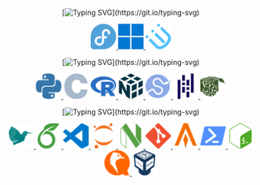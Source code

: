 <div align="center">

[![Typing SVG](https://readme-typing-svg.demolab.com?font=Fira+Code&weight=900&pause=1000&color=FFA500&background=C041FF00&center=true&random=false&width=450&lines=Operating+Systems+%26+WM...)](https://git.io/typing-svg)

<p float="middle">
    <a href="https://www.fedoraproject.org">
      <img src="https://github.com/camarman/camarman/blob/main/icons/fedora-color.svg" width="50" />
    </a>
    <a href="https://www.microsoft.com/en-us">
      <img src="https://github.com/camarman/camarman/blob/main/icons/windows11-color.svg" width="50" />
    </a>
    <a href="https://i3wm.org">
      <img src="https://github.com/camarman/camarman/blob/main/icons/i3-color.svg" width="50" />
    </a>
</p>

[![Typing SVG](https://readme-typing-svg.demolab.com?font=Fira+Code&weight=900&pause=1000&color=FFA500&background=C041FF00&center=true&random=false&width=450&lines=Programming+Languages+%26+Packages...)](https://git.io/typing-svg)

<p float="middle">
  <a href="https://www.python.org">
      <img src="https://github.com/camarman/camarman/blob/main/icons/python-color.svg" width="50" />
  </a>
  <img src="https://github.com/camarman/camarman/blob/main/icons/c-color.svg" width="50" />
  <a href="https://www.r-project.org/">
      <img src="https://github.com/camarman/camarman/blob/main/icons/r-color.svg" width="50" />
  </a>
  <a href="https://numpy.org">
      <img src="https://github.com/camarman/camarman/blob/main/icons/numpy-color.svg" width="50" /> 
  </a>
  <a href="https://scipy.org">
      <img src="https://github.com/camarman/camarman/blob/main/icons/scipy-color.svg" width="50" />
  </a>
  <a href="https://pandas.pydata.org">
      <img src="https://github.com/camarman/camarman/blob/main/icons/pandas-color.svg" width="50" />
  </a>
  <a href="https://www.sympy.org/en/index.html">
      <img src="https://github.com/camarman/camarman/blob/main/icons/sympy-color.svg" width="50" />
  </a>
</p>

[![Typing SVG](https://readme-typing-svg.demolab.com?font=Fira+Code&weight=900&pause=1000&color=FFA500&background=C041FF00&center=true&random=false&width=450&lines=Tools...)](https://git.io/typing-svg)

<p float="middle">
  <a href="https://www.latex-project.org">
      <img src="https://github.com/camarman/camarman/blob/main/icons/latex-color.svg" width="50" />
  </a>
  <a href="https://www.overleaf.com">
      <img src="https://github.com/camarman/camarman/blob/main/icons/overleaf-color.svg" width="50" />
  </a>
  <a href="https://code.visualstudio.com">
      <img src="https://github.com/camarman/camarman/blob/main/icons/visualstudiocode-color.svg" width="50" />
  </a>
  <a href="https://jupyter.org">
      <img src="https://github.com/camarman/camarman/blob/main/icons/jupyter-color.svg" width="50" />
  </a>
  <a href="https://neovim.io">
      <img src="https://github.com/camarman/camarman/blob/main/icons/neovim-color.svg" width="50" />
  </a>
  <a href="https://git-scm.com/">
      <img src="https://github.com/camarman/camarman/blob/main/icons/git-color.svg" width="50" />
  </a>
  <a href="https://github.com/alacritty/alacritty">
      <img src="https://github.com/camarman/camarman/blob/main/icons/alacritty-color.svg" width="50" />
  </a>
  <a href="https://github.com/PowerShell/PowerShell">
      <img src="https://github.com/camarman/camarman/blob/main/icons/powershell-color.svg" width="50" />
  </a>
  <a href="https://www.gnu.org/software/bash/">
      <img src="https://github.com/camarman/camarman/blob/main/icons/gnubash-color.svg" width="50" />
  </a>
  <a href="https://www.qemu.org/">
      <img src="https://github.com/camarman/camarman/blob/main/icons/qemu-color.svg" width="50" />
  </a>
  <a href="https://www.virtualbox.org/">
      <img src="https://github.com/camarman/camarman/blob/main/icons/virtualbox-color.svg" width="50" />
  </a>
</p>

</div>
